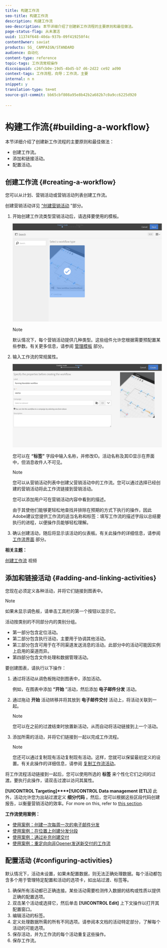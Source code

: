 ```yaml
---
title: 构建工作流
seo-title: 构建工作流
description: 构建工作流
seo-description: 本节详细介绍了创建新工作流程的主要原则和最佳做法。
page-status-flag: 从未激活
uuid: 11374f648-40da-937b-09f419250f4c
contentOwner: saviat
products: SG_ CAMPAIGN/STANDARD
audience: 自动化
content-type: reference
topic-tags: 工作流常规操作
discoiquuid: c26fcb0e-19d5-4bd5-b7 d6-2d22 ce92 ad90
context-tags: 工作流程，向导；工作流，主要
internal: n n
snippet: y
translation-type: tm+mt
source-git-commit: bb65cbf808a95e8b42b2a682b7c0a9cc6225d920

---
```



# 构建工作流{#building-a-workflow}

本节详细介绍了创建新工作流程的主要原则和最佳做法：

* 创建工作流。
* 添加和链接活动。
* 配置活动。

## 创建工作流 {#creating-a-workflow}

您可以从计划、营销活动或营销活动列表创建工作流。

创建营销活动详见 [“创建营销活动](../../start/using/marketing-activities.md#creating-a-marketing-activity) ”部分。

1. 开始创建工作流类型营销活动后，请选择要使用的模板。

   ![](assets/workflow_creation_1.png)

   >[!NOTE]
   >
   >默认情况下，每个营销活动提供几种类型。这些组件允许您根据需要预配置某些参数。有关更多信息，请参阅 [管理模板](../../start/using/about-templates.md) 部分。

1. 输入工作流的常规属性。

   ![](assets/workflow_creation_2.png)

   您可以在 **“标签”** 字段中输入名称，并修改ID。活动名称及其ID显示在界面中，但消息收件人不可见。

   >[!NOTE]
   >
   >您可以从营销活动列表中创建父营销活动中的工作流。您可以通过选择已经创建的营销活动将此工作流链接到营销活动。

   您可以添加用户可在营销活动内容中看到的描述。

   由于其使他们能够更轻松地查找并排除在预期的方式下执行的操作，因此Adobe建议您提供工作流的适当名称和标签：填写工作流的描述字段以总结要执行的进程，以便操作员能够轻松理解。

1. 确认创建活动，随后将显示该活动的仪表板。有关此操作的详细信息，请参阅 [工作流界面](../../automating/using/workflow-interface.md) 部分。

**相关主题：**

[创建工作流](https://helpx.adobe.com/campaign/kt/acs/using/acs-create-workflow-feature-video-use.html) 视频

## 添加和链接活动 {#adding-and-linking-activities}

您现在必须定义各种活动，并将它们链接到图表中。

>[!NOTE]
>
>如果未显示调色板，请单击工具栏的第一个按钮以显示它。

活动按类别的不同部分内的类别分组。

* 第一部分包含定位活动。
* 第二部分包含执行活动，主要用于协调其他活动。
* 第三部分包含可用于在不同渠道发送消息的活动。此部分中的活动可能因实例上启用的渠道而异。
* 第四部分包含文件处理和数据管理活动。

要创建图表，请执行以下操作：

1. 通过将活动从调色板拖动到图表中，添加活动。

   例如，在图表中添加 **“开始** ”活动，然后添加 **电子邮件分发** 活动。

1. 通过拖动 **开始** 活动转移并将其放到 **电子邮件交付** 活动上，将活动关联到一起。

   >[!NOTE]
   >
   >您可以在之前的过渡结束时放置新活动，从而自动将活动链接到上一个活动。

1. 添加所需的活动，并将它们链接到一起以完成工作流程。

   >[!NOTE]
   >
   >您还可以通过复制现有活动复制现有活动。这样，您就可以保留最初定义的设置。有关此操作的详细信息，请参阅 [复制工作流活动](../../automating/using/workflow-interface.md#duplicating-workflow-activities)。

将工作流程活动链接到一起后，您可以使用所选的 **标签** 来个性化它们之间的过渡。要执行此操作，请双击过渡以访问其属性。

**[!UICONTROL Targeting]****[!UICONTROL Data management (ETL)]** 此外，活动允许您为出站过渡定义 **细分代码** 。然后，您可以根据这些区段代码创建报告，以衡量营销活动的效率。For more on this, refer to [this section](../../reporting/using/creating-a-report-workflow-segment.md).

**工作流使用案例：**

* [使用案例：创建一次每周一次的电子邮件分发](../../automating/using/workflow-weekly-offer.md)
* [使用案例：在位置上创建分发分段](../../automating/using/workflow-segmentation-location.md)
* [使用案例：通过补充创建交付](../../automating/using/workflow-created-query-with-complement.md)
* [使用案例：重定向向非Opener发送新交付的工作流](../../automating/using/workflow-cross-channel-retargeting.md)

## 配置活动 {#configuring-activities}

默认情况下，活动未设置，如果未配置数据，则无法正确处理数据。每个活动都包含多个用于管理特定配置和活动的选项卡，如出站过渡、标签等。

1. 确保所有活动都已正确连接。某些活动需要检测传入数据的结构或性质以提供正确的配置选项。
1. 双击某个活动或选择它，然后单击 **[!UICONTROL Edit]** 上下文操作以打开其配置窗口。
1. 编辑活动的标签。
1. 定义处理数据所需的所有不同选项。请参阅本文档的活动特定部分，了解每个活动的可能选项。
1. 保存活动，并为工作流的每个活动重复这些操作。
1. 保存工作流。

